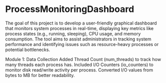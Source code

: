 # ProcessMonitoringDashboard
The goal of this project is to develop a user-friendly graphical dashboard that monitors system processes in real-time, displaying key metrics like process states (e.g., running, sleeping), CPU usage, and memory consumption. The tool aims to assist administrators in tracking system performance and identifying issues such as resource-heavy processes or potential bottlenecks.


Module 1: Data Collection
Added Thread Count (num_threads) to track how many threads each process has.
Included I/O Counters (io_counters) to monitor disk read/write activity per process.
Converted I/O values from bytes to MB for better readability.
